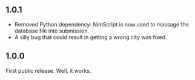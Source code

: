 
## 1.0.1

* Removed Python dependency: NimScript is now used to massage the database file into submission.
* A silly bug that could result in getting a wrong city was fixed.

## 1.0.0

First public release. Well, it works.
